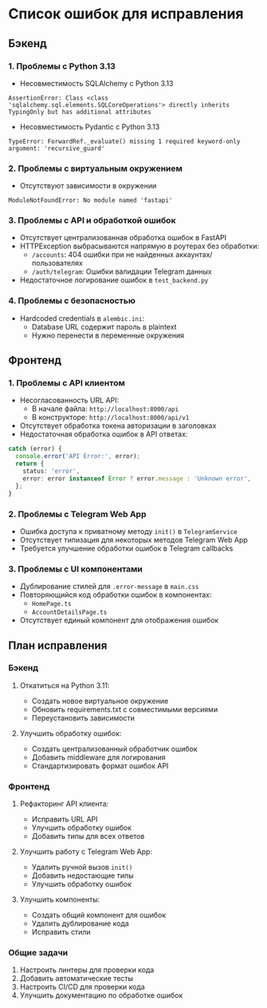 # Список ошибок для исправления

## Бэкенд

### 1. Проблемы с Python 3.13

- Несовместимость SQLAlchemy с Python 3.13

```
AssertionError: Class <class 'sqlalchemy.sql.elements.SQLCoreOperations'> directly inherits TypingOnly but has additional attributes
```

- Несовместимость Pydantic с Python 3.13

```
TypeError: ForwardRef._evaluate() missing 1 required keyword-only argument: 'recursive_guard'
```

### 2. Проблемы с виртуальным окружением

- Отсутствуют зависимости в окружении

```
ModuleNotFoundError: No module named 'fastapi'
```

### 3. Проблемы с API и обработкой ошибок

- Отсутствует централизованная обработка ошибок в FastAPI
- HTTPException выбрасываются напрямую в роутерах без обработки:
  - `/accounts`: 404 ошибки при не найденных аккаунтах/пользователях
  - `/auth/telegram`: Ошибки валидации Telegram данных
- Недостаточное логирование ошибок в `test_backend.py`

### 4. Проблемы с безопасностью

- Hardcoded credentials в `alembic.ini`:
  - Database URL содержит пароль в plaintext
  - Нужно перенести в переменные окружения

## Фронтенд

### 1. Проблемы с API клиентом

- Несогласованность URL API:
  - В начале файла: `http://localhost:8000/api`
  - В конструкторе: `http://localhost:8000/api/v1`
- Отсутствует обработка токена авторизации в заголовках
- Недостаточная обработка ошибок в API ответах:

```typescript
catch (error) {
  console.error('API Error:', error);
  return {
    status: 'error',
    error: error instanceof Error ? error.message : 'Unknown error',
  };
}
```

### 2. Проблемы с Telegram Web App

- Ошибка доступа к приватному методу `init()` в `TelegramService`
- Отсутствует типизация для некоторых методов Telegram Web App
- Требуется улучшение обработки ошибок в Telegram callbacks

### 3. Проблемы с UI компонентами

- Дублирование стилей для `.error-message` в `main.css`
- Повторяющийся код обработки ошибок в компонентах:
  - `HomePage.ts`
  - `AccountDetailsPage.ts`
- Отсутствует единый компонент для отображения ошибок

## План исправления

### Бэкенд

1. Откатиться на Python 3.11:

   - Создать новое виртуальное окружение
   - Обновить requirements.txt с совместимыми версиями
   - Переустановить зависимости

2. Улучшить обработку ошибок:
   - Создать централизованный обработчик ошибок
   - Добавить middleware для логирования
   - Стандартизировать формат ошибок API

### Фронтенд

1. Рефакторинг API клиента:

   - Исправить URL API
   - Улучшить обработку ошибок
   - Добавить типы для всех ответов

2. Улучшить работу с Telegram Web App:

   - Удалить ручной вызов `init()`
   - Добавить недостающие типы
   - Улучшить обработку ошибок

3. Улучшить компоненты:
   - Создать общий компонент для ошибок
   - Удалить дублирование кода
   - Исправить стили

### Общие задачи

1. Настроить линтеры для проверки кода
2. Добавить автоматические тесты
3. Настроить CI/CD для проверки кода
4. Улучшить документацию по обработке ошибок
